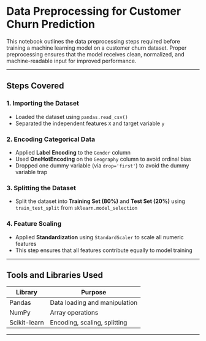 # Data Preprocessing for Customer Churn Prediction

This notebook outlines the data preprocessing steps required before training a machine learning model on a customer churn dataset. Proper preprocessing ensures that the model receives clean, normalized, and machine-readable input for improved performance.

---

## Steps Covered

### 1. Importing the Dataset
- Loaded the dataset using `pandas.read_csv()`
- Separated the independent features `X` and target variable `y`

### 2. Encoding Categorical Data
- Applied **Label Encoding** to the `Gender` column
- Used **OneHotEncoding** on the `Geography` column to avoid ordinal bias
- Dropped one dummy variable (via `drop='first'`) to avoid the dummy variable trap

### 3. Splitting the Dataset
- Split the dataset into **Training Set (80%)** and **Test Set (20%)** using `train_test_split` from `sklearn.model_selection`

### 4. Feature Scaling
- Applied **Standardization** using `StandardScaler` to scale all numeric features
- This step ensures that all features contribute equally to model training

---

## Tools and Libraries Used

| Library         | Purpose                        |
|----------------|--------------------------------|
| Pandas          | Data loading and manipulation |
| NumPy           | Array operations               |
| Scikit-learn    | Encoding, scaling, splitting   |

---



